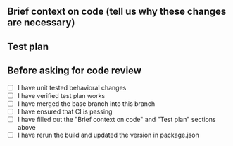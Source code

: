 ## Brief context on code (tell us why these changes are necessary)

## Test plan

## Before asking for code review

- [ ] I have unit tested behavioral changes
- [ ] I have verified test plan works
- [ ] I have merged the base branch into this branch
- [ ] I have ensured that CI is passing
- [ ] I have filled out the "Brief context on code" and "Test plan" sections above
- [ ] I have rerun the build and updated the version in package.json
